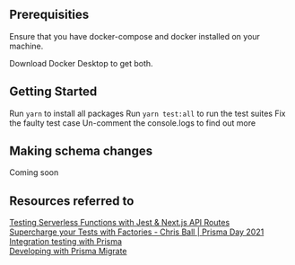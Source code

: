 ## Prerequisities
Ensure that you have docker-compose and docker installed on your machine.

Download Docker Desktop to get both.

## Getting Started
Run `yarn` to install all packages
Run `yarn test:all` to run the test suites
Fix the faulty test case
Un-comment the console.logs to find out more

## Making schema changes
Coming soon

## Resources referred to
[Testing Serverless Functions with Jest & Next.js API Routes](https://www.youtube.com/watch?v=2HFEFz7LWdE)  
[Supercharge your Tests with Factories - Chris Ball | Prisma Day 2021](https://www.youtube.com/watch?v=a5S5thDd7Xg)  
[Integration testing with Prisma](https://www.prisma.io/docs/guides/testing/integration-testing?query=&page=1)  
[Developing with Prisma Migrate](https://www.prisma.io/docs/guides/database/developing-with-prisma-migrate)  

